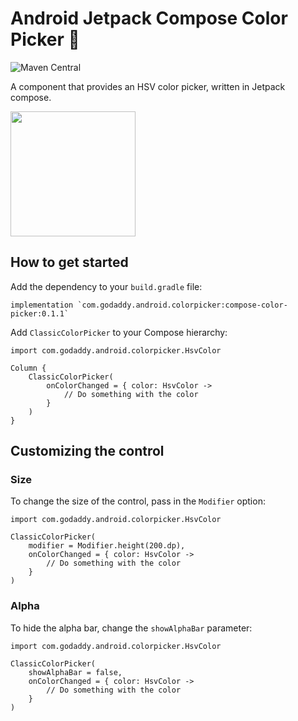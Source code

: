 # Android Jetpack Compose Color Picker 🎨

![Maven Central](https://img.shields.io/maven-central/v/com.godaddy.android.colorpicker/compose-color-picker?style=flat-square)

A component that provides an HSV color picker, written in Jetpack compose.

<img src="screenshots/ColorPicker.gif" width="200"  />

## How to get started

Add the dependency to your `build.gradle` file:

```
implementation `com.godaddy.android.colorpicker:compose-color-picker:0.1.1`
```

Add `ClassicColorPicker` to your Compose hierarchy:

```
import com.godaddy.android.colorpicker.HsvColor

Column {
    ClassicColorPicker(
        onColorChanged = { color: HsvColor ->
            // Do something with the color
        }
    )
}
```

## Customizing the control

### Size

To change the size of the control, pass in the `Modifier` option:

```
import com.godaddy.android.colorpicker.HsvColor

ClassicColorPicker(
    modifier = Modifier.height(200.dp),
    onColorChanged = { color: HsvColor ->
        // Do something with the color
    }
)
```

### Alpha

To hide the alpha bar, change the `showAlphaBar` parameter:

```
import com.godaddy.android.colorpicker.HsvColor

ClassicColorPicker(
    showAlphaBar = false,
    onColorChanged = { color: HsvColor ->
        // Do something with the color
    }
)
```


